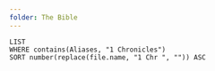 ```yaml
---
folder: The Bible
---
```


```dataview
LIST 
WHERE contains(Aliases, "1 Chronicles")
SORT number(replace(file.name, "1 Chr ", "")) ASC
```
 
